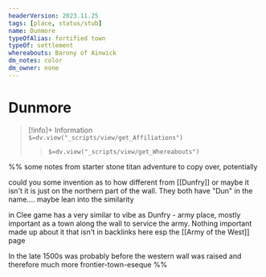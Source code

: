 ```yaml
---
headerVersion: 2023.11.25
tags: [place, status/stub]
name: Dunmore
typeOfAlias: fortified town
typeOf: settlement
whereabouts: Barony of Ainwick
dm_notes: color
dm_owner: none
---
```

# Dunmore
>[!info]+ Information  
> `$=dv.view("_scripts/view/get_Affiliations")`  
>> `$=dv.view("_scripts/view/get_Whereabouts")`


%% 
some notes from starter stone titan adventure to copy over, potentially

could you some invention as to how different from [[Dunfry]] or maybe it isn't it is just on the northern part of the wall. They both have "Dun" in the name.... maybe lean into the similarity

in Clee game has a very similar to vibe as Dunfry - army place, mostly important as a town along the wall to service the army. Nothing important made up about it that isn't in backlinks here esp the [[Army of the West]] page

In the late 1500s was probably before the western wall was raised and therefore much more frontier-town-eseque
%%